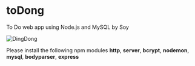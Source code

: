 # toDong
To Do web app using Node.js and MySQL by Soy

![DingDong](https://pbs.twimg.com/media/D8cD1EGVsAAIN9H.jpg)

Please install the following npm modules **http**, **server**, **bcrypt**, **nodemon**, **mysql**, **bodyparser**, **express**
